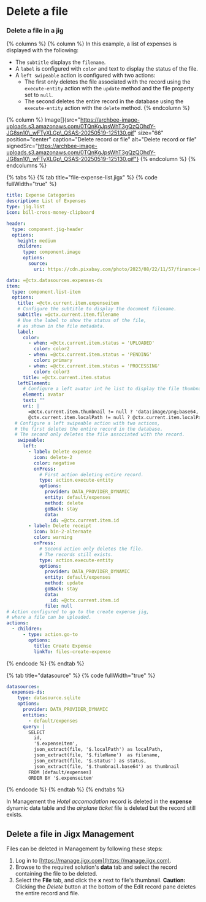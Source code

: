 # Delete a file

### Delete a file in a jig

{% columns %}
{% column %}
In this example, a list of expenses is displayed with the following:

* The `subtitle` displays the `filename`.
* A `label` is configured with `color` and text to display the status of the file.
* A `left swipeable` action is configured with two actions:
  * The first only deletes the file associated with the record using the `execute-entity` action with the `update` method and the file property set to `null`.
  * The second deletes the entire record in the database using the `execute-entity` action with the `delete` method.
{% endcolumn %}

{% column %}
Image\[]{src="https://archbee-image-uploads.s3.amazonaws.com/0TQnKgJpsWhT3gQzQOhdY-JG8sn10\_wFTyXLGp\_QSAS-20250519-125130.gif" size="66" position="center" caption="Delete record or file" alt="Delete record or file" signedSrc="https://archbee-image-uploads.s3.amazonaws.com/0TQnKgJpsWhT3gQzQOhdY-JG8sn10\_wFTyXLGp\_QSAS-20250519-125130.gif"}
{% endcolumn %}
{% endcolumns %}

{% tabs %}
{% tab title="file-expense-list.jigx" %}
{% code fullWidth="true" %}
```yaml
title: Expense Categories
description: List of Expenses
type: jig.list
icon: bill-cross-money-clipboard

header:
  type: component.jig-header
  options:
    height: medium
    children:
      type: component.image
      options:
        source:
          uri: https://cdn.pixabay.com/photo/2023/08/22/11/57/finance-8206242_1280.jpg

data: =@ctx.datasources.expenses-ds
item:
  type: component.list-item
  options:
    title: =@ctx.current.item.expenseitem
    # Configure the subtitle to display the document filename.
    subtitle: =@ctx.current.item.filename
    # Use the label to show the status of the file,
    # as shown in the file metadata. 
    label:
      color:
        - when: =@ctx.current.item.status = 'UPLOADED'
          color: color2
        - when: =@ctx.current.item.status = 'PENDING'
          color: primary
        - when: =@ctx.current.item.status = 'PROCESSING'
          color: color3
      title: =@ctx.current.item.status
    leftElement:
      # Configure a left avatar int he list to display the file thumbnail.
      element: avatar
      text: ""
      uri: |
        =@ctx.current.item.thumbnail != null ? 'data:image/png;base64,' & @ctx.current.item.thumbnail :
        @ctx.current.item.localPath != null ? @ctx.current.item.localPath
   # Configure a left swipeable action with two actions, 
   # the first deletes the entire record in the database.
   # The second only deletes the file associated with the record.      
    swipeable:
      left:
        - label: Delete expense
          icon: delete-2
          color: negative
          onPress: 
            # First action deleting entire record.
            type: action.execute-entity
            options:
              provider: DATA_PROVIDER_DYNAMIC
              entity: default/expenses
              method: delete
              goBack: stay
              data:
                id: =@ctx.current.item.id
        - label: Delete receipt
          icon: bin-2-alternate
          color: warning
          onPress: 
            # Second action only deletes the file. 
            # The records still exists. 
            type: action.execute-entity
            options:
              provider: DATA_PROVIDER_DYNAMIC
              entity: default/expenses
              method: update
              goBack: stay
              data:
                id: =@ctx.current.item.id
              file: null
# Action configured to go to the create expense jig, 
# where a file can be uploaded.            
actions:
  - children:
      - type: action.go-to
        options:
          title: Create Expense
          linkTo: files-create-expense 
```
{% endcode %}
{% endtab %}

{% tab title="datasource" %}
{% code fullWidth="true" %}
```yaml
datasources:
  expenses-ds:
    type: datasource.sqlite
    options:
      provider: DATA_PROVIDER_DYNAMIC
      entities:
        - default/expenses
      query: |
        SELECT
          id,
          '$.expenseitem',
          json_extract(file, '$.localPath') as localPath,
          json_extract(file, '$.fileName')  as filename,
          json_extract(file, '$.status') as status,
          json_extract(file, '$.thumbnail.base64') as thumbnail
        FROM [default/expenses]
        ORDER BY '$.expenseitem'
```
{% endcode %}
{% endtab %}
{% endtabs %}

In Management the _Hotel accomodation_ record is deleted in the **expense** dynamic data table and the _airplane ticket_ file is deleted but the record still exists.

## Delete a file in Jigx Management

Files can be deleted in Management by following these steps:

1. Log in to [https://manage.jigx.com](https://manage.jigx.com).
2. Browse to the required solution's **data** tab and select the record containing the file to be deleted.
3. Select the **File** tab, and click the **x** next to file's thumbnail. **Caution:** Clicking the _Delete_ button at the bottom of the Edit record pane deletes the entire record and file.
